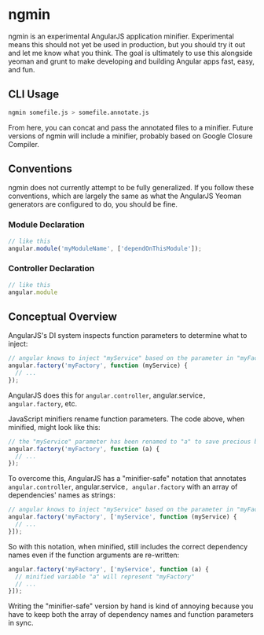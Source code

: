 # ngmin
ngmin is an experimental AngularJS application minifier. Experimental means this should not yet be used in production, but you should try it out and let me know what you think. The goal is ultimately to use this alongside yeoman and grunt to make developing and building Angular apps fast, easy, and fun.

## CLI Usage

```bash
ngmin somefile.js > somefile.annotate.js
```

From here, you can concat and pass the annotated files to a minifier. Future versions of ngmin will include a minifier, probably based on Google Closure Compiler.

## Conventions
ngmin does not currently attempt to be fully generalized. If you follow these conventions, which are largely the same as what the AngularJS Yeoman generators are configured to do, you should be fine.

### Module Declaration

```javascript
// like this
angular.module('myModuleName', ['dependOnThisModule']);
```

### Controller Declaration

```javascript
// like this
angular.module
```

## Conceptual Overview
AngularJS's DI system inspects function parameters to determine what to inject:
```javascript
// angular knows to inject "myService" based on the parameter in "myFactory"
angular.factory('myFactory', function (myService) {
  // ...
});
```
AngularJS does this for `angular.controller`, angular.service`, angular.factory`, etc.

JavaScript minifiers rename function parameters. The code above, when minified, might look like this:
```javascript
// the "myService" parameter has been renamed to "a" to save precious bytes
angular.factory('myFactory', function (a) {
  // ...
});
```

To overcome this, AngularJS has a "minifier-safe" notation that annotates `angular.controller`, angular.service`, angular.factory` with an array of dependencies' names as strings:
```javascript
// angular knows to inject "myService" based on the parameter in "myFactory"
angular.factory('myFactory', ['myService', function (myService) {
  // ...
}]);
```

So with this notation, when minified, still includes the correct dependency names even if the function arguments are re-written:
```javascript
angular.factory('myFactory', ['myService', function (a) {
  // minified variable "a" will represent "myFactory"
  // ...
}]);
```

Writing the "minifier-safe" version by hand is kind of annoying because you have to keep both the array of dependency names and function parameters in sync.
